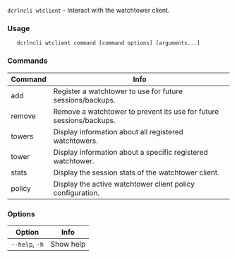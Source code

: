 `dcrlncli wtclient` - Interact with the watchtower client.

### Usage
```
   dcrlncli wtclient command [command options] [arguments...]
```

### Commands
|Command|Info|
|--|--|
|add|    Register a watchtower to use for future sessions/backups.|
|remove| Remove a watchtower to prevent its use for future sessions/backups.|
|towers| Display information about all registered watchtowers.|
|tower|  Display information about a specific registered watchtower.|
|stats|  Display the session stats of the watchtower client.|
|policy| Display the active watchtower client policy configuration.|

### Options
|Option|Info|
|--|--|
|`--help`, `-h`|  Show help|
